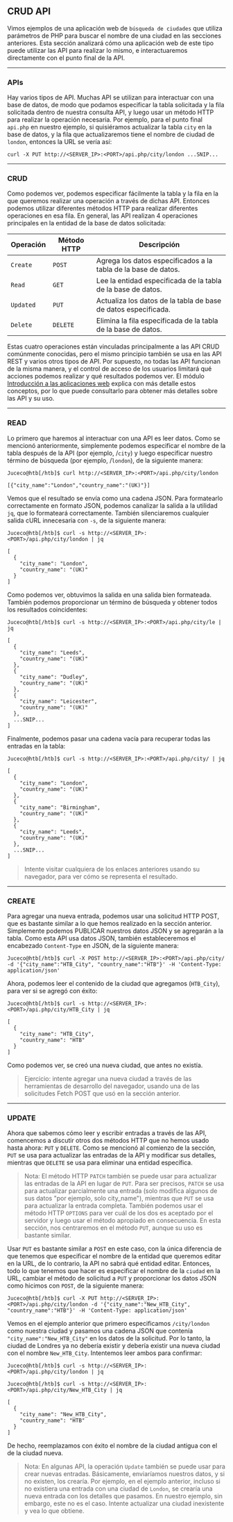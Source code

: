 ## **CRUD API**

Vimos ejemplos de una aplicación web de `búsqueda de ciudades` que utiliza parámetros de PHP para buscar el nombre de una ciudad en las secciones anteriores. Esta sección analizará cómo una aplicación web de este tipo puede utilizar las API para realizar lo mismo, e interactuaremos directamente con el punto final de la API.
___

### **APIs**

Hay varios tipos de API. Muchas API se utilizan para interactuar con una base de datos, de modo que podamos especificar la tabla solicitada y la fila solicitada dentro de nuestra consulta API, y luego usar un método HTTP para realizar la operación necesaria. Por ejemplo, para el punto final `api.php` en nuestro ejemplo, si quisiéramos actualizar la tabla `city` en la base de datos, y la fila que actualizaremos tiene el nombre de ciudad de `london`, entonces la URL se vería así:

~~~
curl -X PUT http://<SERVER_IP>:<PORT>/api.php/city/london ...SNIP...
~~~
___

### **CRUD**

Como podemos ver, podemos especificar fácilmente la tabla y la fila en la que queremos realizar una operación a través de dichas API. Entonces podemos utilizar diferentes métodos HTTP para realizar diferentes operaciones en esa fila. En general, las API realizan 4 operaciones principales en la entidad de la base de datos solicitada:

|Operación|Método HTTP|Descripción|
|--|--|--|
|`Create`|`POST`| Agrega los datos especificados a la tabla de la base de datos.|
|`Read`|`GET`| Lee la entidad especificada de la tabla de la base de datos.|
|`Updated`|`PUT`| Actualiza los datos de la tabla de base de datos especificada.|
|`Delete`|`DELETE`| Elimina la fila especificada de la tabla de la base de datos.|

Estas cuatro operaciones están vinculadas principalmente a las API CRUD comúnmente conocidas, pero el mismo principio también se usa en las API REST y varios otros tipos de API. Por supuesto, no todas las API funcionan de la misma manera, y el control de acceso de los usuarios limitará qué acciones podemos realizar y qué resultados podemos ver. El módulo [Introducción a las aplicaciones web](https://academy.hackthebox.com/module/details/75) explica con más detalle estos conceptos, por lo que puede consultarlo para obtener más detalles sobre las API y su uso.
___

### **READ**

Lo primero que haremos al interactuar con una API es leer datos. Como se mencionó anteriormente, simplemente podemos especificar el nombre de la tabla después de la API (por ejemplo, /`city`) y luego especificar nuestro término de búsqueda (por ejemplo, /`london`), de la siguiente manera:

~~~
Juceco@htb[/htb]$ curl http://<SERVER_IP>:<PORT>/api.php/city/london

[{"city_name":"London","country_name":"(UK)"}]
~~~

Vemos que el resultado se envía como una cadena JSON. Para formatearlo correctamente en formato JSON, podemos canalizar la salida a la utilidad `jq`, que lo formateará correctamente. También silenciaremos cualquier salida cURL innecesaria con `-s`, de la siguiente manera:

~~~
Juceco@htb[/htb]$ curl -s http://<SERVER_IP>:<PORT>/api.php/city/london | jq

[
  {
    "city_name": "London",
    "country_name": "(UK)"
  }
]
~~~

Como podemos ver, obtuvimos la salida en una salida bien formateada. También podemos proporcionar un término de búsqueda y obtener todos los resultados coincidentes:

~~~
Juceco@htb[/htb]$ curl -s http://<SERVER_IP>:<PORT>/api.php/city/le | jq

[
  {
    "city_name": "Leeds",
    "country_name": "(UK)"
  },
  {
    "city_name": "Dudley",
    "country_name": "(UK)"
  },
  {
    "city_name": "Leicester",
    "country_name": "(UK)"
  },
  ...SNIP...
]
~~~

Finalmente, podemos pasar una cadena vacía para recuperar todas las entradas en la tabla:

~~~
Juceco@htb[/htb]$ curl -s http://<SERVER_IP>:<PORT>/api.php/city/ | jq

[
  {
    "city_name": "London",
    "country_name": "(UK)"
  },
  {
    "city_name": "Birmingham",
    "country_name": "(UK)"
  },
  {
    "city_name": "Leeds",
    "country_name": "(UK)"
  },
  ...SNIP...
]
~~~

>Intente visitar cualquiera de los enlaces anteriores usando su navegador, para ver cómo se representa el resultado.
___

### **CREATE**

Para agregar una nueva entrada, podemos usar una solicitud HTTP POST, que es bastante similar a lo que hemos realizado en la sección anterior. Simplemente podemos PUBLICAR nuestros datos JSON y se agregarán a la tabla. Como esta API usa datos JSON, también estableceremos el encabezado `Content-Type` en JSON, de la siguiente manera:

~~~
Juceco@htb[/htb]$ curl -X POST http://<SERVER_IP>:<PORT>/api.php/city/ -d '{"city_name":"HTB_City", "country_name":"HTB"}' -H 'Content-Type: application/json'
~~~

Ahora, podemos leer el contenido de la ciudad que agregamos (`HTB_City`), para ver si se agregó con éxito:

~~~
Juceco@htb[/htb]$ curl -s http://<SERVER_IP>:<PORT>/api.php/city/HTB_City | jq

[
  {
    "city_name": "HTB_City",
    "country_name": "HTB"
  }
]
~~~

Como podemos ver, se creó una nueva ciudad, que antes no existía.

>Ejercicio: intente agregar una nueva ciudad a través de las herramientas de desarrollo del navegador, usando una de las solicitudes Fetch POST que usó en la sección anterior.
___

### **UPDATE**

Ahora que sabemos cómo leer y escribir entradas a través de las API, comencemos a discutir otros dos métodos HTTP que no hemos usado hasta ahora: `PUT` y `DELETE`. Como se mencionó al comienzo de la sección, `PUT` se usa para actualizar las entradas de la API y modificar sus detalles, mientras que `DELETE` se usa para eliminar una entidad específica.

>Nota: El método HTTP `PATCH` también se puede usar para actualizar las entradas de la API en lugar de `PUT`. Para ser precisos, `PATCH` se usa para actualizar parcialmente una entrada (solo modifica algunos de sus datos "por ejemplo, solo city_name"), mientras que `PUT` se usa para actualizar la entrada completa. También podemos usar el método HTTP `OPTIONS` para ver cuál de los dos es aceptado por el servidor y luego usar el método apropiado en consecuencia. En esta sección, nos centraremos en el método `PUT`, aunque su uso es bastante similar.

Usar `PUT` es bastante similar a `POST` en este caso, con la única diferencia de que tenemos que especificar el nombre de la entidad que queremos editar en la URL, de lo contrario, la API no sabrá qué entidad editar. Entonces, todo lo que tenemos que hacer es especificar el nombre de la `ciudad` en la URL, cambiar el método de solicitud a `PUT` y proporcionar los datos JSON como hicimos con `POST`, de la siguiente manera:

~~~
Juceco@htb[/htb]$ curl -X PUT http://<SERVER_IP>:<PORT>/api.php/city/london -d '{"city_name":"New_HTB_City", "country_name":"HTB"}' -H 'Content-Type: application/json'
~~~

Vemos en el ejemplo anterior que primero especificamos `/city/london` como nuestra ciudad y pasamos una cadena JSON que contenía `"city_name":"New_HTB_City"` en los datos de la solicitud. Por lo tanto, la ciudad de Londres ya no debería existir y debería existir una nueva ciudad con el nombre `New_HTB_City`. Intentemos leer ambos para confirmar:

~~~
Juceco@htb[/htb]$ curl -s http://<SERVER_IP>:<PORT>/api.php/city/london | jq
~~~

~~~
Juceco@htb[/htb]$ curl -s http://<SERVER_IP>:<PORT>/api.php/city/New_HTB_City | jq

[
  {
    "city_name": "New_HTB_City",
    "country_name": "HTB"
  }
]
~~~

De hecho, reemplazamos con éxito el nombre de la ciudad antigua con el de la ciudad nueva.

>Nota: En algunas API, la operación `Update` también se puede usar para crear nuevas entradas. Básicamente, enviaríamos nuestros datos, y si no existen, los crearía. Por ejemplo, en el ejemplo anterior, incluso si no existiera una entrada con una ciudad de `London`, se crearía una nueva entrada con los detalles que pasamos. En nuestro ejemplo, sin embargo, este no es el caso. Intente actualizar una ciudad inexistente y vea lo que obtiene.